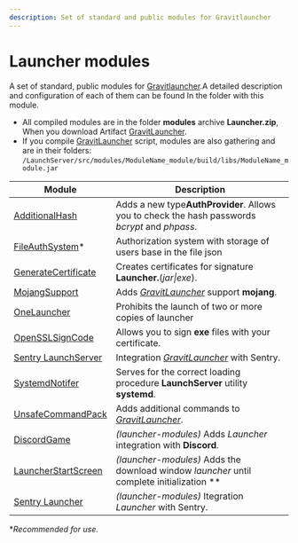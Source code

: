 ```yaml
---
description: Set of standard and public modules for Gravitlauncher
---
```

# Launcher modules

A set of standard, public modules for [Gravitlauncher].A detailed description and configuration of each of them can be found
In the folder with this module.

- All compiled modules are in the folder **modules** archive **Launcher.zip**, When you download
  Artifact [GravitLauncher].
- If you compile [GravitLauncher] script, modules are also gathering and are in their folders:
  `/LaunchServer/src/modules/ModuleName_module/build/libs/ModuleName_module.jar`

| Module                | Description                                                                                    |
| --------------------- | ---------------------------------------------------------------------------------------------- |
| [AdditionalHash]      | Adds a new type**AuthProvider**. Allows you to check the hash passwords *bcrypt* and *phpass*. |
| [FileAuthSystem]\*    | Authorization system with storage of users base in the file json                               |
| [GenerateCertificate] | Creates certificates for signature **Launcher.**(*jar\|exe*).                                  |
| [MojangSupport]       | Adds *[GravitLauncher]* support **mojang**.                                                    |
| [OneLauncher]         | Prohibits the launch of two or more copies of launcher                                         |
| [OpenSSLSignCode]     | Allows you to sign **exe** files with your certificate.                                        |
| [Sentry LaunchServer] | Integration *[GravitLauncher]* with Sentry.                                                    |
| [SystemdNotifer]      | Serves for the correct loading procedure **LaunchServer** utility **systemd**.                 |
| [UnsafeCommandPack]   | Adds additional commands to *[GravitLauncher]*.                                                |
| [DiscordGame]         | *(launcher-modules)* Adds *Launcher* integration with **Discord**.                             |
| [LauncherStartScreen] | *(launcher-modules)* Adds the download window *launcher* until complete initialization **      |
| [Sentry Launcher]     | *(launcher-modules)* Itegration *Launcher* with Sentry.                                        |

**Recommended for use.*

[GravitLauncher]: https://github.com/GravitLauncher/Launcher

[AdditionalHash]: https://github.com/GravitLauncher/LauncherModules/tree/master/AdditionalHash_module

[FileAuthSystem]: https://github.com/GravitLauncher/LauncherModules/tree/master/FileAuthSystem_module

[GenerateCertificate]: https://github.com/GravitLauncher/LauncherModules/tree/master/GenerateCertificate_module

[MojangSupport]: https://github.com/GravitLauncher/LauncherModules/tree/master/MojangSupport_module

[OneLauncher]: https://github.com/GravitLauncher/LauncherModules/tree/master/OneLauncher_module

[OpenSSLSignCode]: https://github.com/GravitLauncher/LauncherModules/tree/master/OpenSSLSignCode_module

[Sentry LaunchServer]: https://github.com/GravitLauncher/LauncherModules/tree/master/Sentry_module

[SystemdNotifer]: https://github.com/GravitLauncher/LauncherModules/tree/master/SystemdNotifer_module

[UnsafeCommandPack]: https://github.com/GravitLauncher/LauncherModules/tree/master/UnsafeCommandPack_module

[LauncherStartScreen]: https://github.com/GravitLauncher/LauncherModules/tree/master/LauncherStartScreen_lmodule

[Sentry Launcher]: https://github.com/GravitLauncher/LauncherModules/tree/master/Sentry_lmodule

[DiscordGame]: https://github.com/GravitLauncher/LauncherModules/tree/master/DiscordGame_lmodule  
